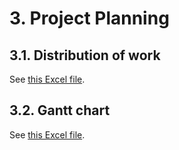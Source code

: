 # 3. Project Planning

## 3.1. Distribution of work

See [this Excel file](./79_wil1_prog-resources/03_project-planning.xlsx).

## 3.2. Gantt chart

See [this Excel file](./79_wil1_prog-resources/03_project-planning.xlsx).

<!-- For the deadlines, see <https://www.cse.ust.hk/ug/fyp/deadlines/?fyp_year=2019-2020>. -->

